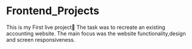 # Frontend_Projects
This is my First live project🎉
The task was to recreate an existing accounting website.
The main focus was the website functionality,design and screen responsiveness.
